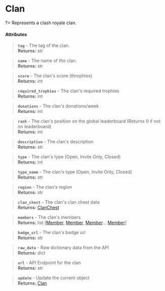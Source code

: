 # Clan
?> Represents a clash royale clan.

#### Attributes

> **`tag`** - The tag of the clan.    
**Returns:** str

> **`name`** - The name of the clan.    
**Returns:** str

> **`score`** - The clan's score (throphies)    
**Returns:** int

> **`required_trophies`** - The clan's required trophies    
**Returns:** int

> **`donations`** - The clan's donations/week    
**Returns:** int

> **`rank`** - The clan's position on the global leaderboard (Returns 0 if not on leaderboard)    
**Returns:** int 

> **`description`** - The clan's description    
**Returns:** str

> **`type`** - The clan's type (Open, Invite Only, Closed)    
**Returns:** int

> **`type_name`** - The clan's type (Open, Invite Only, Closed)    
**Returns:** str

> **`region`** - The clan's region    
**Returns:** str

> **`clan_chest`** - The clan's clan chest data    
**Returns:** [ClanChest](clanchest.md)

> **`members`** - The clan's members    
**Returns:** list [[Member](member.md), [Member](member.md), [Member](member.md)... [Member](member.md)]

> **`badge_url`** - The clan's badge url    
**Returns:** str

> **`raw_data`** - Raw dictionary data from the API    
**Returns:** dict

> **`url`** - API Endpoint for the clan    
**Returns:** str

> **`update`** - Update the current object    
**Returns:** [Clan](clan.md)
